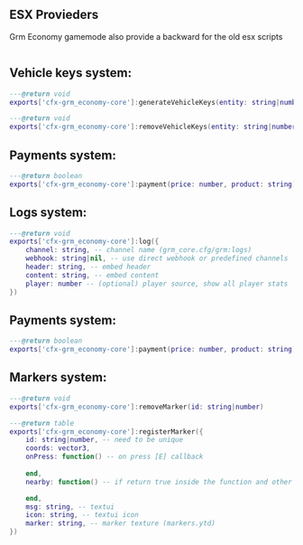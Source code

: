 
## ESX Provieders
Grm Economy gamemode also provide a backward for the old esx scripts
```lua

```

## Vehicle keys system:
```lua
---@return void
exports['cfx-grm_economy-core']:generateVehicleKeys(entity: string|number)

---@return void
exports['cfx-grm_economy-core']:removeVehicleKeys(entity: string|number) 
```

## Payments system:
```lua
---@return boolean
exports['cfx-grm_economy-core']:payment(price: number, product: string) 
```

## Logs system:
```lua
---@return void
exports['cfx-grm_economy-core']:log({
    channel: string, -- channel name (grm_core.cfg/grm:logs)
    webhook: string|nil, -- use direct webhook or predefined channels
    header: string, -- embed header
    content: string, -- embed content
    player: number -- (optional) player source, show all player stats
})
```

## Payments system:
```lua
---@return boolean
exports['cfx-grm_economy-core']:payment(price: number, product: string) 
```

## Markers system:
```lua
---@return void
exports['cfx-grm_economy-core']:removeMarker(id: string|number)

---@return table
exports['cfx-grm_economy-core']:registerMarker({
    id: string|number, -- need to be unique
    coords: vector3,
    onPress: function() -- on press [E] callback
    
    end,
    nearby: function() -- if return true inside the function and other will be displayed, else no

    end,
    msg: string, -- textui
    icon: string, -- textui icon
    marker: string, -- marker texture (markers.ytd)
})
```
